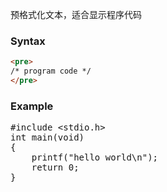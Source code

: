 预格式化文本，适合显示程序代码
### Syntax
```html
<pre>
/* program code */
</pre>
```

### Example
<pre>
#include &lt;stdio.h&gt;
int main(void)
{
    printf("hello world\n");
    return 0;
}
</pre>
